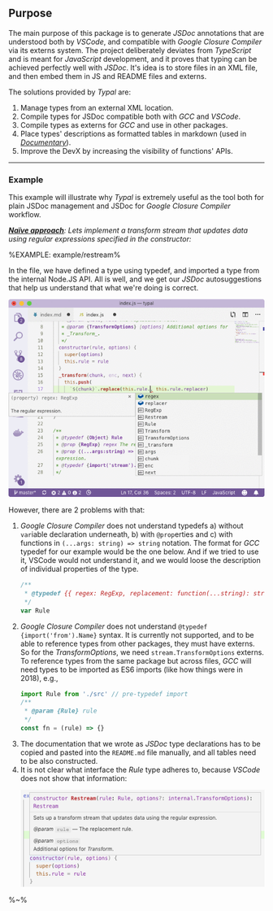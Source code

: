 ## Purpose

The main purpose of this package is to generate _JSDoc_ annotations that are understood both by _VSCode_, and compatible with _Google Closure Compiler_ via its externs system. The project deliberately deviates from _TypeScript_ and is meant for _JavaScript_ development, and it proves that typing can be achieved perfectly well with _JSDoc_. It's idea is to store files in an XML file, and then embed them in JS and README files and externs.

The solutions provided by _Typal_ are:

1. Manage types from an external XML location.
1. Compile types for JSDoc compatible both with _GCC_ and _VSCode_.
1. Compile types as externs for _GCC_ and use in other packages.
1. Place types' descriptions as formatted tables in markdown (used in [_Documentary_](https://github.com/artdecocode/documentary)).
1. Improve the DevX by increasing the visibility of functions' APIs.

---

### Example

This example will illustrate why _Typal_ is extremely useful as the tool both for plain JSDoc management and JSDoc for _Google Closure Compiler_ workflow.

_**[Naïve approach](t)**: Lets implement a transform stream that updates data using regular expressions specified in the constructor:_

%EXAMPLE: example/restream%

In the file, we have defined a type using typedef, and imported a type from the internal Node.JS API. All is well, and we get our _JSDoc_ autosuggestions that help us understand that what we're doing is correct.

![JSDoc autosuggestions for defined types](doc/restream1.gif)

However, there are 2 problems with that:

1. _Google Closure Compiler_ does not understand typedefs a) without `var`iable declaration underneath, b) with `@prop`erties and c) with functions in `(...args: string) => string` notation. The format for _GCC_ typedef for our example would be the one below. And if we tried to use it, VSCode would not understand it, and we would loose the description of individual properties of the type.
    ```js
    /**
     * @typedef {{ regex: RegExp, replacement: function(...string): string }}
     */
    var Rule
    ```
1. _Google Closure Compiler_ does not understand `@typedef {import('from').Name}` syntax. It is currently not supported, and to be able to reference types from other packages, they must have externs. So for the _TransformOptions_, we need `stream.TransformOptions` externs. To reference types from the same package but across files, _GCC_ will need types to be imported as ES6 imports (like how things were in 2018), e.g.,
    ```js
    import Rule from './src' // pre-typedef import
    /**
     * @param {Rule} rule
     */
    const fn = (rule) => {}
    ```
1. The documentation that we wrote as _JSDoc_ type declarations has to be copied and pasted into the `README.md` file manually, and all tables need to be also constructed.
1. It is not clear what interface the _Rule_ type adheres to, because _VSCode_ does not show that information:
    <p align="center">
      <img src="doc/restream2.png" title="VSCode does not show properties of a type">
    </p>

%~%